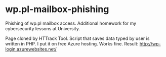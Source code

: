 # wp.pl-mailbox-phishing
Phishing of wp.pl mailbox access. Additional homework for my cybersecurity lessons at University.

Page cloned by HTTrack Tool. Script that saves data typed by user is written in PHP. I put it on free Azure hosting. Works fine. Result: http://wp-login.azurewebsites.net/
